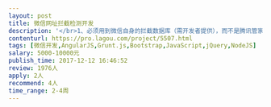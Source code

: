 ```yaml
---                
layout: post       
title: 微信网址拦截检测开发           
description: '</br>1、必须用到微信自身的拦截数据库（需开发者提供），而不是腾讯管家的，因为检测结果不同</br>2、不依赖任何第三方平台进行查询</br>3、用node.js做api接口，需要用到验证key</br>4、查询速度越快越好</br>5、需要做一个批量查询测试工具，以便检测接口性能（建议用node.js做）</br>'     
contenturl: https://pro.lagou.com/project/5507.html      
tags: [微信开发,AngularJS,Grunt.js,Bootstrap,JavaScript,jQuery,NodeJS]            
salary: 5000-10000元          
publish_time: 2017-12-12 16:46:52         
review: 1976人                   
apply: 2人                   
recommend: 4人                   
time_range: 2-4周              
---                 
```

